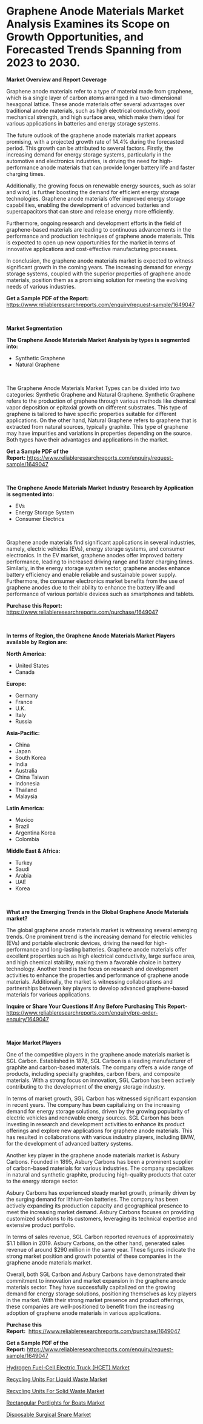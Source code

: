 <p><h1>Graphene Anode Materials Market Analysis Examines its Scope on Growth Opportunities, and Forecasted Trends Spanning from 2023 to 2030.</h1></p><p><strong>Market Overview and Report Coverage</strong></p>
<p><p>Graphene anode materials refer to a type of material made from graphene, which is a single layer of carbon atoms arranged in a two-dimensional hexagonal lattice. These anode materials offer several advantages over traditional anode materials, such as high electrical conductivity, good mechanical strength, and high surface area, which make them ideal for various applications in batteries and energy storage systems.</p><p>The future outlook of the graphene anode materials market appears promising, with a projected growth rate of 14.4% during the forecasted period. This growth can be attributed to several factors. Firstly, the increasing demand for energy storage systems, particularly in the automotive and electronics industries, is driving the need for high-performance anode materials that can provide longer battery life and faster charging times.</p><p>Additionally, the growing focus on renewable energy sources, such as solar and wind, is further boosting the demand for efficient energy storage technologies. Graphene anode materials offer improved energy storage capabilities, enabling the development of advanced batteries and supercapacitors that can store and release energy more efficiently.</p><p>Furthermore, ongoing research and development efforts in the field of graphene-based materials are leading to continuous advancements in the performance and production techniques of graphene anode materials. This is expected to open up new opportunities for the market in terms of innovative applications and cost-effective manufacturing processes.</p><p>In conclusion, the graphene anode materials market is expected to witness significant growth in the coming years. The increasing demand for energy storage systems, coupled with the superior properties of graphene anode materials, position them as a promising solution for meeting the evolving needs of various industries.</p></p>
<p><strong>Get a Sample PDF of the Report:</strong> <a href="https://www.reliableresearchreports.com/enquiry/request-sample/1649047">https://www.reliableresearchreports.com/enquiry/request-sample/1649047</a></p>
<p>&nbsp;</p>
<p><strong>Market Segmentation</strong></p>
<p><strong>The Graphene Anode Materials Market Analysis by types is segmented into:</strong></p>
<p><ul><li>Synthetic Graphene</li><li>Natural Graphene</li></ul></p>
<p>&nbsp;</p>
<p><p>The Graphene Anode Materials Market Types can be divided into two categories: Synthetic Graphene and Natural Graphene. Synthetic Graphene refers to the production of graphene through various methods like chemical vapor deposition or epitaxial growth on different substrates. This type of graphene is tailored to have specific properties suitable for different applications. On the other hand, Natural Graphene refers to graphene that is extracted from natural sources, typically graphite. This type of graphene may have impurities and variations in properties depending on the source. Both types have their advantages and applications in the market.</p></p>
<p><strong>Get a Sample PDF of the Report:</strong>&nbsp;<a href="https://www.reliableresearchreports.com/enquiry/request-sample/1649047">https://www.reliableresearchreports.com/enquiry/request-sample/1649047</a></p>
<p>&nbsp;</p>
<p><strong>The Graphene Anode Materials Market Industry Research by Application is segmented into:</strong></p>
<p><ul><li>EVs</li><li>Energy Storage System</li><li>Consumer Electrics</li></ul></p>
<p>&nbsp;</p>
<p><p>Graphene anode materials find significant applications in several industries, namely, electric vehicles (EVs), energy storage systems, and consumer electronics. In the EV market, graphene anodes offer improved battery performance, leading to increased driving range and faster charging times. Similarly, in the energy storage system sector, graphene anodes enhance battery efficiency and enable reliable and sustainable power supply. Furthermore, the consumer electronics market benefits from the use of graphene anodes due to their ability to enhance the battery life and performance of various portable devices such as smartphones and tablets.</p></p>
<p><strong>Purchase this Report:</strong>&nbsp; <a href="https://www.reliableresearchreports.com/purchase/1649047">https://www.reliableresearchreports.com/purchase/1649047</a></p>
<p>&nbsp;</p>
<p><strong>In terms of Region, the Graphene Anode Materials Market Players available by Region are:</strong></p>
<p>
    <p> <strong> North America: </strong>
        <ul>
            <li>United States</li>
            <li>Canada</li>
        </ul>
        </p> 
    <p> <strong> Europe: </strong>
        <ul>
            <li>Germany</li>
            <li>France</li>
            <li>U.K.</li>
            <li>Italy</li>
            <li>Russia</li>
        </ul>
        </p> 
    <p> <strong> Asia-Pacific: </strong>
        <ul>
            <li>China</li>
            <li>Japan</li>
            <li>South Korea</li>
            <li>India</li>
            <li>Australia</li>
            <li>China Taiwan</li>
            <li>Indonesia</li>
            <li>Thailand</li>
            <li>Malaysia</li>
        </ul>
        </p> 
    <p> <strong> Latin America: </strong>
        <ul>
            <li>Mexico</li>
            <li>Brazil</li>
            <li>Argentina Korea</li>
            <li>Colombia</li>
        </ul>
        </p> 
    <p> <strong> Middle East & Africa: </strong>
        <ul>
            <li>Turkey</li>
            <li>Saudi</li>
            <li>Arabia</li>
            <li>UAE</li>
            <li>Korea</li>
        </ul>
    </p>
    </p>
<p>&nbsp;</p>
<p><strong>What are the Emerging Trends in the Global Graphene Anode Materials market?</strong></p>
<p><p>The global graphene anode materials market is witnessing several emerging trends. One prominent trend is the increasing demand for electric vehicles (EVs) and portable electronic devices, driving the need for high-performance and long-lasting batteries. Graphene anode materials offer excellent properties such as high electrical conductivity, large surface area, and high chemical stability, making them a favorable choice in battery technology. Another trend is the focus on research and development activities to enhance the properties and performance of graphene anode materials. Additionally, the market is witnessing collaborations and partnerships between key players to develop advanced graphene-based materials for various applications.</p></p>
<p><strong>Inquire or Share Your Questions If Any Before Purchasing This Report</strong>- <a href="https://www.reliableresearchreports.com/enquiry/pre-order-enquiry/1649047">https://www.reliableresearchreports.com/enquiry/pre-order-enquiry/1649047</a></p>
<p>&nbsp;</p>
<p><strong>Major Market Players</strong></p>
<p><p>One of the competitive players in the graphene anode materials market is SGL Carbon. Established in 1878, SGL Carbon is a leading manufacturer of graphite and carbon-based materials. The company offers a wide range of products, including specialty graphites, carbon fibers, and composite materials. With a strong focus on innovation, SGL Carbon has been actively contributing to the development of the energy storage industry.</p><p>In terms of market growth, SGL Carbon has witnessed significant expansion in recent years. The company has been capitalizing on the increasing demand for energy storage solutions, driven by the growing popularity of electric vehicles and renewable energy sources. SGL Carbon has been investing in research and development activities to enhance its product offerings and explore new applications for graphene anode materials. This has resulted in collaborations with various industry players, including BMW, for the development of advanced battery systems.</p><p>Another key player in the graphene anode materials market is Asbury Carbons. Founded in 1895, Asbury Carbons has been a prominent supplier of carbon-based materials for various industries. The company specializes in natural and synthetic graphite, producing high-quality products that cater to the energy storage sector.</p><p>Asbury Carbons has experienced steady market growth, primarily driven by the surging demand for lithium-ion batteries. The company has been actively expanding its production capacity and geographical presence to meet the increasing market demand. Asbury Carbons focuses on providing customized solutions to its customers, leveraging its technical expertise and extensive product portfolio.</p><p>In terms of sales revenue, SGL Carbon reported revenues of approximately $1.1 billion in 2019. Asbury Carbons, on the other hand, generated sales revenue of around $290 million in the same year. These figures indicate the strong market position and growth potential of these companies in the graphene anode materials market.</p><p>Overall, both SGL Carbon and Asbury Carbons have demonstrated their commitment to innovation and market expansion in the graphene anode materials sector. They have successfully capitalized on the growing demand for energy storage solutions, positioning themselves as key players in the market. With their strong market presence and product offerings, these companies are well-positioned to benefit from the increasing adoption of graphene anode materials in various applications.</p></p>
<p><strong>Purchase this Report:</strong>&nbsp;&nbsp;<a href="https://www.reliableresearchreports.com/purchase/1649047">https://www.reliableresearchreports.com/purchase/1649047</a></p>
<p></p>
<p><strong>Get a Sample PDF of the Report:</strong>&nbsp;<a href="https://www.reliableresearchreports.com/enquiry/request-sample/1649047">https://www.reliableresearchreports.com/enquiry/request-sample/1649047</a></p>
<p><p><a href="https://medium.com/@jerez43343/hydrogen-fuel-cell-electric-truck-hcet-market-exploring-market-share-market-trends-and-future-a6a405e7a81a">Hydrogen Fuel-Cell Electric Truck (HCET) Market</a></p><p><a href="https://www.linkedin.com/pulse/recycling-units-liquid-waste-market-size-2023-2030/">Recycling Units For Liquid Waste Market</a></p><p><a href="https://www.linkedin.com/pulse/recycling-units-solid-waste-market-insights-players-forecast/">Recycling Units For Solid Waste Market</a></p><p><a href="https://www.linkedin.com/pulse/rectangular-portlights-boats-market-research-report-unlocks/">Rectangular Portlights for Boats Market</a></p><p><a href="https://medium.com/@moribenton733320/disposable-surgical-snare-market-insight-market-trends-growth-forecasted-from-2023-to-2030-d2f50d328d22">Disposable Surgical Snare Market</a></p></p>